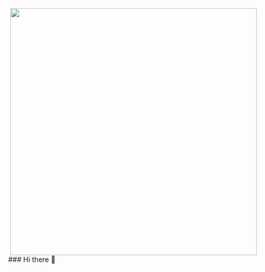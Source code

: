 <img align="right" height="500rem" src="[https://raw.githubusercontent.com/gist/Lucas-Woibau/935d2dae2b17cf10426a36cdbfc49a6a/raw/a2f5c352252b94293d804ca1efcd8a715b9a9fe8/githubcard.svg](https://raw.githubusercontent.com/gist/Lucas-Woibau/8f95cd91826c09fca22fa5a6ec20e621/raw/b7b2b5238eac4aa0c3d4925d9c8003b7b0190a23/githubcard.svg)"/>
### Hi there 👋

<!--
**Lucas-Woibau/Lucas-Woibau** is a ✨ _special_ ✨ repository because its `README.md` (this file) appears on your GitHub profile.

Here are some ideas to get you started:

- 🔭 I’m currently working on ...
- 🌱 I’m currently learning ...
- 👯 I’m looking to collaborate on ...
- 🤔 I’m looking for help with ...
- 💬 Ask me about ...
- 📫 How to reach me: ...
- 😄 Pronouns: ...
- ⚡ Fun fact: ...
-->
